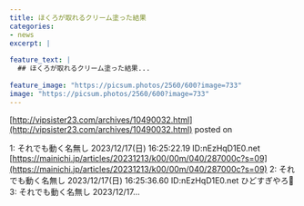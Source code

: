 ```yaml
---
title: ほくろが取れるクリーム塗った結果
categories:
- news
excerpt: |
  
feature_text: |
  ## ほくろが取れるクリーム塗った結果...
  
feature_image: "https://picsum.photos/2560/600?image=733"
image: "https://picsum.photos/2560/600?image=733"
---
```


[http://vipsister23.com/archives/10490032.html](http://vipsister23.com/archives/10490032.html)
posted on 

<!--more-->

1: それでも動く名無し 2023/12/17(日) 16:25:22.19 ID:nEzHqD1E0.net [https://mainichi.jp/articles/20231213/k00/00m/040/287000c?s=09](https://mainichi.jp/articles/20231213/k00/00m/040/287000c?s=09) 2: それでも動く名無し 2023/12/17(日) 16:25:36.60 ID:nEzHqD1E0.net ひどすぎやろ🥺 3: それでも動く名無し 2023/12/17...
